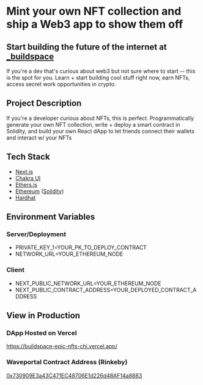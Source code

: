 # Mint your own NFT collection and ship a Web3 app to show them off

## Start building the future of the internet at [_buildspace](https://buildspace.so/)

If you're a dev that's curious about web3 but not sure where to start -- this is the spot for you. Learn + start building cool stuff right now, earn NFTs, access secret work opportunities in crypto.

## Project Description

If you're a developer curious about NFTs, this is perfect. Programmatically generate your own NFT collection, write + deploy a smart contract in Solidity, and build your own React dApp to let friends connect their wallets and interact w/ your NFTs

## Tech Stack

* [Next.js](https://nextjs.org/)
* [Chakra UI](https://chakra-ui.com/)
* [Ethers.js](https://docs.ethers.io/v5/)
* [Ethereum](https://ethereum.org/en/) ([Solidity](https://soliditylang.org/))
* [Hardhat](https://hardhat.org/)

## Environment Variables

### Server/Deployment

* PRIVATE_KEY_1=YOUR_PK_TO_DEPLOY_CONTRACT
* NETWORK_URL=YOUR_ETHEREUM_NODE

### Client

* NEXT_PUBLIC_NETWORK_URL=YOUR_ETHEREUM_NODE
* NEXT_PUBLIC_CONTRACT_ADDRESS=YOUR_DEPLOYED_CONTRACT_ADDRESS

## View in Production

### DApp Hosted on Vercel

<https://buildspace-epic-nfts-chi.vercel.app/>

### Waveportal Contract Address (Rinkeby)

[0x730909E3a43C471EC48706E1d226d48AF14a8883](https://rinkeby.etherscan.io/address/0x730909E3a43C471EC48706E1d226d48AF14a8883)
